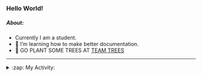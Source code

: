 ### Hello World!

##### About:
- Currently I am a student.
- 🌱 I’m learning how to make better documentation.
- 🌱 GO PLANT SOME TREES AT [TEAM TREES](https://teamtrees.org/)

---
<details>
  <summary>:zap: My Activity:</summary>
  
<!--START_SECTION:waka-->
![Code Time](http://img.shields.io/badge/Code%20Time-1%2C244%20hrs%2052%20mins-blue)

**I'm a Night 🦉** 

```text
🌞 Morning                2061 commits        ███░░░░░░░░░░░░░░░░░░░░░░   10.37 % 
🌆 Daytime                6665 commits        ████████░░░░░░░░░░░░░░░░░   33.55 % 
🌃 Evening                5707 commits        ███████░░░░░░░░░░░░░░░░░░   28.72 % 
🌙 Night                  5435 commits        ███████░░░░░░░░░░░░░░░░░░   27.36 % 
```
📅 **I'm Most Productive on Wednesday** 

```text
Monday                   2745 commits        ███░░░░░░░░░░░░░░░░░░░░░░   13.82 % 
Tuesday                  2732 commits        ███░░░░░░░░░░░░░░░░░░░░░░   13.75 % 
Wednesday                4694 commits        ██████░░░░░░░░░░░░░░░░░░░   23.63 % 
Thursday                 2627 commits        ███░░░░░░░░░░░░░░░░░░░░░░   13.22 % 
Friday                   2117 commits        ███░░░░░░░░░░░░░░░░░░░░░░   10.66 % 
Saturday                 1696 commits        ██░░░░░░░░░░░░░░░░░░░░░░░   08.54 % 
Sunday                   3257 commits        ████░░░░░░░░░░░░░░░░░░░░░   16.39 % 
```


📊 **This Week I Spent My Time On** 

```text
🔥 Editors: 
IntelliJ                 42 mins             ██████████████░░░░░░░░░░░   55.18 % 
VS Code                  34 mins             ███████████░░░░░░░░░░░░░░   44.82 % 

🐱‍💻 Projects: 
java-springboot-projects 42 mins             ██████████████░░░░░░░░░░░   55.18 % 
py-series                21 mins             ███████░░░░░░░░░░░░░░░░░░   28.13 % 
github-readme-youtube-car12 mins             ████░░░░░░░░░░░░░░░░░░░░░   16.67 % 
CSE224-Fundamentals-of-An0 secs              ░░░░░░░░░░░░░░░░░░░░░░░░░   00.01 % 
```


 Last Updated on 30/10/2023 21:11:01 UTC
<!--END_SECTION:waka-->
</details>
